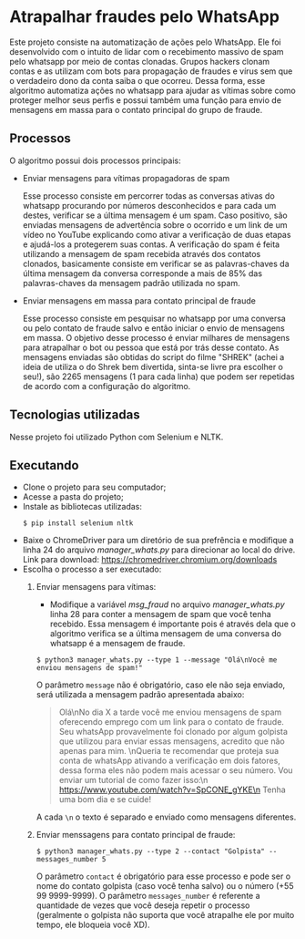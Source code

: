 # Atrapalhar fraudes pelo WhatsApp
Este projeto consiste na automatização de ações pelo WhatsApp. Ele foi desenvolvido com o intuito de lidar com o recebimento massivo de spam pelo whatsapp por meio de contas clonadas. Grupos hackers clonam contas e as utilizam com bots para propagação de fraudes e vírus sem que o verdadeiro dono da conta saiba o que ocorreu. Dessa forma, esse algoritmo automatiza ações no whatsapp para ajudar as vítimas sobre como proteger melhor seus perfis e possui também uma função para envio de mensagens em massa para o contato principal do grupo de fraude.

## Processos
O algoritmo possui dois processos principais:

- Enviar mensagens para vítimas propagadoras de spam

    Esse processo consiste em percorrer todas as conversas ativas do whatsapp procurando por números desconhecidos e para cada um destes, verificar se a última mensagem é um spam. Caso positivo, são enviadas mensagens de advertência sobre o ocorrido e um link de um vídeo no YouTube explicando como ativar a verificação de duas etapas e ajudá-los a protegerem suas contas.
    A verificação do spam é feita utilizando a mensagem de spam recebida através dos contatos clonados, basicamente consiste em verificar se as palavras-chaves da última mensagem da conversa corresponde a mais de 85% das palavras-chaves da mensagem padrão utilizada no spam.

- Enviar mensagens em massa para contato principal de fraude

    Esse processo consiste em pesquisar no whatsapp por uma conversa ou pelo contato de fraude salvo e então iniciar o envio de mensagens em massa. O objetivo desse processo é enviar milhares de mensagens para atrapalhar o bot ou pessoa que está por trás desse contato. As mensagens enviadas são obtidas do script do filme "SHREK" (achei a ideia de utiliza o do Shrek bem divertida, sinta-se livre pra escolher o seu!), são 2265 mensagens (1 para cada linha) que podem ser repetidas de acordo com a configuração do algoritmo.

## Tecnologias utilizadas

Nesse projeto foi utilizado Python com Selenium e NLTK.

## Executando

- Clone o projeto para seu computador;
- Acesse a pasta do projeto;
- Instale as bibliotecas utilizadas:
    ```
    $ pip install selenium nltk
    ```
- Baixe o ChromeDriver para um diretório de sua prefrência e modifique a linha 24 do arquivo *manager_whats.py* para direcionar ao local do drive. Link para download: https://chromedriver.chromium.org/downloads
- Escolha o processo a ser executado:
    1. Enviar mensagens para vítimas:
        - Modifique a variável *msg_fraud* no arquivo *manager_whats.py* linha 28 para conter a mensagem de spam que você tenha recebido. Essa mensagem é importante pois é através dela que o algoritmo verifica se a última mensagem de uma conversa do whatsapp é a mensagem de fraude.
        ```
        $ python3 manager_whats.py --type 1 --message "Olá\nVocê me enviou mensagens de spam!"
        ```
        O parâmetro `message` não é obrigatório, caso ele não seja enviado, será utilizada a mensagem padrão apresentada abaixo:
        
        >Olá\nNo dia X a tarde você me enviou mensagens de spam oferecendo emprego com um link para o contato de fraude. Seu whatsApp provavelmente foi clonado por algum golpista que utilizou para enviar essas mensagens, acredito que não apenas para mim. \nQueria te recomendar que proteja sua conta de whatsApp ativando a verificação em dois fatores, dessa forma eles não podem mais acessar o seu número. Vou enviar um tutorial de como fazer isso:\n https://www.youtube.com/watch?v=SpCONE_gYKE\n Tenha uma bom dia e se cuide!
        
        A cada `\n` o texto é separado e enviado como mensagens diferentes.

    2. Enviar menssagens para contato principal de fraude:

        ```
        $ python3 manager_whats.py --type 2 --contact "Golpista" --messages_number 5
        ```
        O parâmetro `contact` é obrigatório para esse processo e pode ser o nome do contato golpista (caso você tenha salvo) ou o número (+55 99 9999-9999). O parâmetro `messages_number` é referente a quantidade de vezes que você deseja repetir o processo (geralmente o golpista não suporta que você atrapalhe ele por muito tempo, ele bloqueia você XD).

